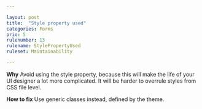 ```yaml
---

layout: post
title:  "Style property used"
categories: Forms
prio: 5
rulenumber: 13
rulename: StylePropertyUsed
ruleset: Maintainability

---
```


**Why**
Avoid using the style property, because this will make the life of your UI designer a lot more complicated. It will be harder to overrule styles from CSS file level.

**How to fix**
Use generic classes instead, defined by the theme.